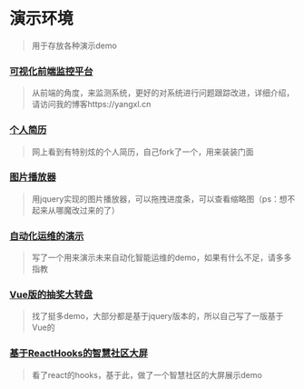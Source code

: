 # 演示环境
> 用于存放各种演示demo

### [可视化前端监控平台](https://demo.yangxl.cn/monitor/)
> 从前端的角度，来监测系统，更好的对系统进行问题跟踪改进，详细介绍，请访问我的博客https://yangxl.cn

### [个人简历](https://demo.yangxl.cn/resume/)
> 网上看到有特别炫的个人简历，自己fork了一个，用来装装门面

### [图片播放器](https://demo.yangxl.cn/image-player/)
> 用jquery实现的图片播放器，可以拖拽进度条，可以查看缩略图（ps：想不起来从哪魔改过来的了）

### [自动化运维的演示](https://demo.yangxl.cn/ai-operation/)
> 写了一个用来演示未来自动化智能运维的demo，如果有什么不足，请多多指教

### [Vue版的抽奖大转盘](https://demo.yangxl.cn/lottery/)
> 找了挺多demo，大部分都是基于jquery版本的，所以自己写了一版基于Vue的

### [基于ReactHooks的智慧社区大屏](https://demo.yangxl.cn/demo/community/?id=changzhi)
> 看了react的hooks，基于此，做了一个智慧社区的大屏展示demo